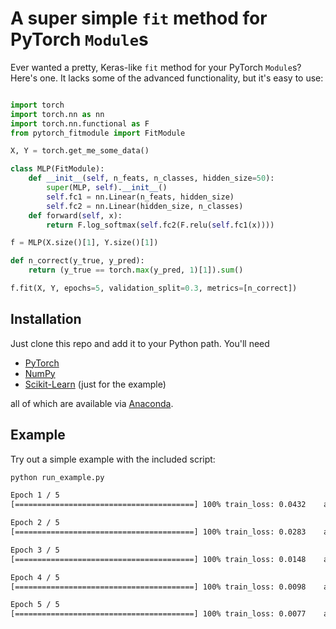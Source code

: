 # A super simple `fit` method for PyTorch `Module`s

Ever wanted a pretty, Keras-like `fit` method for your PyTorch `Module`s?
Here's one. It lacks some of the advanced functionality, but it's easy to use:

```python

import torch
import torch.nn as nn
import torch.nn.functional as F
from pytorch_fitmodule import FitModule

X, Y = torch.get_me_some_data()

class MLP(FitModule):
    def __init__(self, n_feats, n_classes, hidden_size=50):
        super(MLP, self).__init__()
        self.fc1 = nn.Linear(n_feats, hidden_size)
        self.fc2 = nn.Linear(hidden_size, n_classes)
    def forward(self, x):
        return F.log_softmax(self.fc2(F.relu(self.fc1(x))))

f = MLP(X.size()[1], Y.size()[1])

def n_correct(y_true, y_pred):
    return (y_true == torch.max(y_pred, 1)[1]).sum()

f.fit(X, Y, epochs=5, validation_split=0.3, metrics=[n_correct])
```


## Installation

Just clone this repo and add it to your Python path. You'll need
* [PyTorch](http://pytorch.org)
* [NumPy](http://numpy.org/)
* [Scikit-Learn](http://scikit-learn.org/) (just for the example)

all of which are available via [Anaconda](https://www.continuum.io/downloads).

## Example

Try out a simple example with the included script:

```bash
python run_example.py
```

```bash
Epoch 1 / 5
[========================================] 100%	train_loss: 0.0432    accuracy: 0.4312    val_accuracy: 0.4360

Epoch 2 / 5
[========================================] 100%	train_loss: 0.0283    accuracy: 0.8830    val_accuracy: 0.8950

Epoch 3 / 5
[========================================] 100%	train_loss: 0.0148    accuracy: 0.8998    val_accuracy: 0.9050

Epoch 4 / 5
[========================================] 100%	train_loss: 0.0098    accuracy: 0.9017    val_accuracy: 0.9050

Epoch 5 / 5
[========================================] 100%	train_loss: 0.0077    accuracy: 0.9164    val_accuracy: 0.9170
```